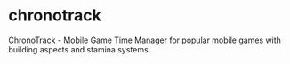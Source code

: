 # chronotrack
ChronoTrack - Mobile Game Time Manager for popular mobile games with building aspects and stamina systems.
